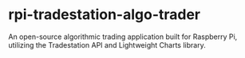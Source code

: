 # rpi-tradestation-algo-trader
An open-source algorithmic trading application built for Raspberry Pi, utilizing the Tradestation API and Lightweight Charts library.
